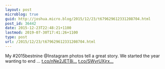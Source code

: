 ```yaml
---
layout: post
microblog: true
guid: http://joshua.micro.blog/2015/12/23/t679629612331208704.html
post_id: 36442
date: 2015-12-23T22:48:21+1100
lastmod: 2019-07-30T17:41:26+1100
type: post
url: /2015/12/23/t679629612331208704.html
---
```

My #2015bestnine @Instagram photos tell a great story. We started the year wanting to end … [t.co/nNe2JET8i...](https://t.co/nNe2JET8iv) [t.co/SWvrUXjrx...](https://t.co/SWvrUXjrxI)
